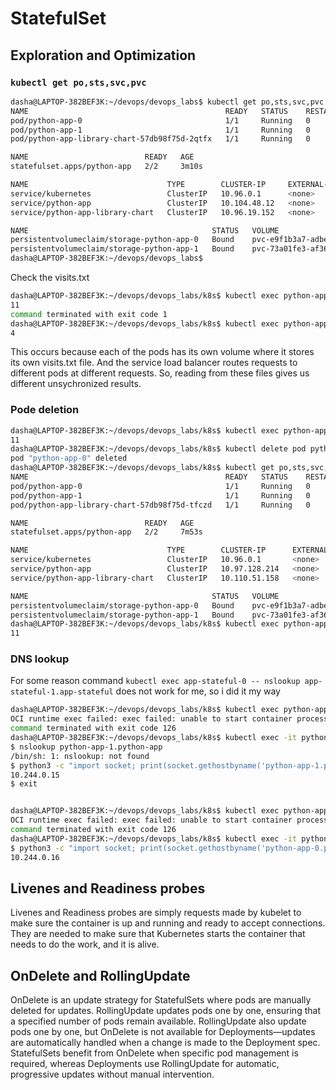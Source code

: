 # StatefulSet

## Exploration and Optimization

### `kubectl get po,sts,svc,pvc`

```bash
dasha@LAPTOP-382BEF3K:~/devops/devops_labs$ kubectl get po,sts,svc,pvc
NAME                                            READY   STATUS    RESTARTS   AGE
pod/python-app-0                                1/1     Running   0          3m10s
pod/python-app-1                                1/1     Running   0          97s
pod/python-app-library-chart-57db98f75d-2qtfx   1/1     Running   0          3m10s

NAME                          READY   AGE
statefulset.apps/python-app   2/2     3m10s

NAME                               TYPE        CLUSTER-IP     EXTERNAL-IP   PORT(S)   AGE
service/kubernetes                 ClusterIP   10.96.0.1      <none>        443/TCP   42m
service/python-app                 ClusterIP   10.104.48.12   <none>        80/TCP    3m11s
service/python-app-library-chart   ClusterIP   10.96.19.152   <none>        80/TCP    3m11s

NAME                                         STATUS   VOLUME                                     CAPACITY   ACCESS MODES   STORAGECLASS   VOLUMEATTRIBUTESCLASS   AGE
persistentvolumeclaim/storage-python-app-0   Bound    pvc-e9f1b3a7-adbe-4ece-97ea-68a8c9717428   100Mi      RWO            standard       <unset>                 3m10s
persistentvolumeclaim/storage-python-app-1   Bound    pvc-73a01fe3-af36-456e-862e-7ebaaed523df   100Mi      RWO            standard       <unset>                 97s
dasha@LAPTOP-382BEF3K:~/devops/devops_labs$
```

Check the visits.txt

```bash
dasha@LAPTOP-382BEF3K:~/devops/devops_labs/k8s$ kubectl exec python-app-0 -- cat /data/visits.txt
11
command terminated with exit code 1
dasha@LAPTOP-382BEF3K:~/devops/devops_labs/k8s$ kubectl exec python-app-1 -- cat /data/visits.txt
4
```

This occurs because each of the pods has its own volume where it stores 
its own visits.txt file. And the service load balancer routes requests to 
different pods at different requests. So, reading from these files gives us 
different unsychronized results.

### Pode deletion

```bash
dasha@LAPTOP-382BEF3K:~/devops/devops_labs/k8s$ kubectl exec python-app-0 -- cat /data/visits.txt
11
dasha@LAPTOP-382BEF3K:~/devops/devops_labs/k8s$ kubectl delete pod python-app-0
pod "python-app-0" deleted
dasha@LAPTOP-382BEF3K:~/devops/devops_labs/k8s$ kubectl get po,sts,svc,pvc
NAME                                            READY   STATUS    RESTARTS   AGE
pod/python-app-0                                1/1     Running   0          14s
pod/python-app-1                                1/1     Running   0          7m51s
pod/python-app-library-chart-57db98f75d-tfczd   1/1     Running   0          7m53s

NAME                          READY   AGE
statefulset.apps/python-app   2/2     7m53s

NAME                               TYPE        CLUSTER-IP      EXTERNAL-IP   PORT(S)    AGE
service/kubernetes                 ClusterIP   10.96.0.1       <none>        443/TCP    61m
service/python-app                 ClusterIP   10.97.128.214   <none>        8000/TCP   7m53s
service/python-app-library-chart   ClusterIP   10.110.51.158   <none>        80/TCP     7m53s

NAME                                         STATUS   VOLUME                                     CAPACITY   ACCESS MODES   STORAGECLASS   VOLUMEATTRIBUTESCLASS   AGE
persistentvolumeclaim/storage-python-app-0   Bound    pvc-e9f1b3a7-adbe-4ece-97ea-68a8c9717428   100Mi      RWO            standard       <unset>                 22m
persistentvolumeclaim/storage-python-app-1   Bound    pvc-73a01fe3-af36-456e-862e-7ebaaed523df   100Mi      RWO            standard       <unset>                 20m
dasha@LAPTOP-382BEF3K:~/devops/devops_labs/k8s$ kubectl exec python-app-0 -- cat /data/visits.txt
11
```

### DNS lookup

For some reason command `kubectl exec app-stateful-0 -- nslookup app-stateful-1.app-stateful` does not work for me, so i did it my way

```bash
dasha@LAPTOP-382BEF3K:~/devops/devops_labs/k8s$ kubectl exec python-app-0 -- nslookup python-app-1.python-app
OCI runtime exec failed: exec failed: unable to start container process: exec: "nslookup": executable file not found in $PATH: unknown
command terminated with exit code 126
dasha@LAPTOP-382BEF3K:~/devops/devops_labs/k8s$ kubectl exec -it python-app-0 -- /bin/sh
$ nslookup python-app-1.python-app
/bin/sh: 1: nslookup: not found
$ python3 -c "import socket; print(socket.gethostbyname('python-app-1.python-app'))"
10.244.0.15
$ exit


dasha@LAPTOP-382BEF3K:~/devops/devops_labs/k8s$ kubectl exec python-app-1 -- nslookup python-app-0.python-app
OCI runtime exec failed: exec failed: unable to start container process: exec: "nslookup": executable file not found in $PATH: unknown
command terminated with exit code 126
dasha@LAPTOP-382BEF3K:~/devops/devops_labs/k8s$ kubectl exec -it python-app-1 -- /bin/sh
$ python3 -c "import socket; print(socket.gethostbyname('python-app-0.python-app'))"    
10.244.0.16
```

## Livenes and Readiness probes

Livenes and Readiness probes are simply requests made by kubelet to make sure the container is up and running and ready to accept connections. 
They are needed to make sure that Kubernetes starts the container that needs to do the work, and it is alive. 

## OnDelete and RollingUpdate

OnDelete is an update strategy for StatefulSets where pods are 
manually deleted for updates. RollingUpdate updates pods one by 
one, ensuring that a specified number of pods remain available.
RollingUpdate also update pods one by one, but OnDelete is not 
available for Deployments—updates are automatically handled when 
a change is made to the Deployment spec. StatefulSets benefit 
from OnDelete when specific pod management is required, whereas 
Deployments use RollingUpdate for automatic, progressive updates 
without manual intervention.